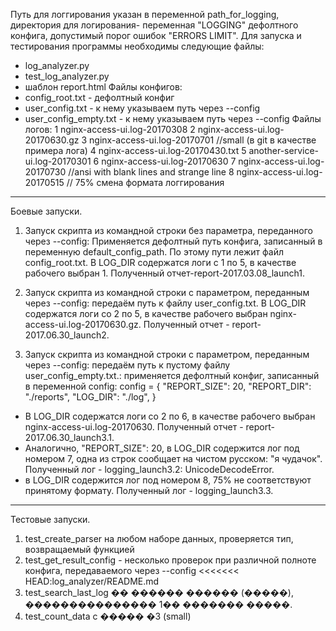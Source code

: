 Путь для логгирования указан в переменной path_for_logging, директория для логирования-
переменная "LOGGING" дефолтного конфига, допустимый порог ошибок "ERRORS LIMIT".
Для запуска и тестирования программы необходимы следующие файлы:
- log_analyzer.py
- test_log_analyzer.py
- шаблон report.html
Файлы конфигов:
- config_root.txt  - дефолтный конфиг
- user_config.txt  - к нему указываем путь через --config
- user_config_empty.txt - к нему указываем путь через --config
Файлы логов:
1 nginx-access-ui.log-20170308
2 nginx-access-ui.log-20170630.gz
3 nginx-access-ui.log-20170701  //small (в git в качестве примера лога)
4 nginx-access-ui.log-20170430.txt
5 another-service-ui.log-20170301
6 nginx-access-ui.log-20170630
7 nginx-access-ui.log-20170730  //ansi with blank lines and strange line
8 nginx-access-ui.log-20170515 // 75% смена формата логгирования
*************************************************************************************************
Боевые запуски.
1. Запуск скрипта из командной строки без параметра, переданного через --config:
Применяется дефолтный путь конфига, записанный в переменную default_config_path.
По этому пути лежит файл config_root.txt.
В LOG_DIR содержатся логи с 1 по 5, в качестве рабочего выбран 1. 
Полученный отчет-report-2017.03.08_launch1.

2. Запуск скрипта из командной строки с параметром, переданным через --config: передаём путь к файлу
user_config.txt. В LOG_DIR содержатся логи со 2 по 5, в качестве рабочего выбран 
nginx-access-ui.log-20170630.gz. Полученный отчет - report-2017.06.30_launch2.


3. Запуск скрипта из командной строки с параметром, переданным через --config: передаём путь к 
пустому файлу user_config_empty.txt.: применяется дефолтный конфиг, записанный в переменной config:
config = {
    "REPORT_SIZE": 20,
    "REPORT_DIR": "./reports",
    "LOG_DIR": "./log",
}
- В LOG_DIR содержатся логи со 2 по 6, в качестве рабочего выбран nginx-access-ui.log-20170630.
Полученный отчет - report-2017.06.30_launch3.1.
- Аналогично, "REPORT_SIZE": 20, в LOG_DIR содержится лог под номером 7, одна из строк сообщает на чистом русском:
"я чудачок". 
Полученный лог - logging_launch3.2: UnicodeDecodeError.
- в LOG_DIR содержится лог под номером 8, 75% не соответствуют принятому формату. Полученный лог -
logging_launch3.3.
-------------------------------------------------------------------------------------------------
Тестовые запуски.
1. test_create_parser на любом наборе данных, проверяется тип, возвращаемый функцией
2. test_get_result_config - несколько проверок при различной полноте конфига, передаваемого через
--config
<<<<<<< HEAD:log_analyzer/README.md
3. test_search_last_log �� ������ ������ (�����), ��������������� 1�� ������� �����.
4. test_count_data c ����� �3 (small)
